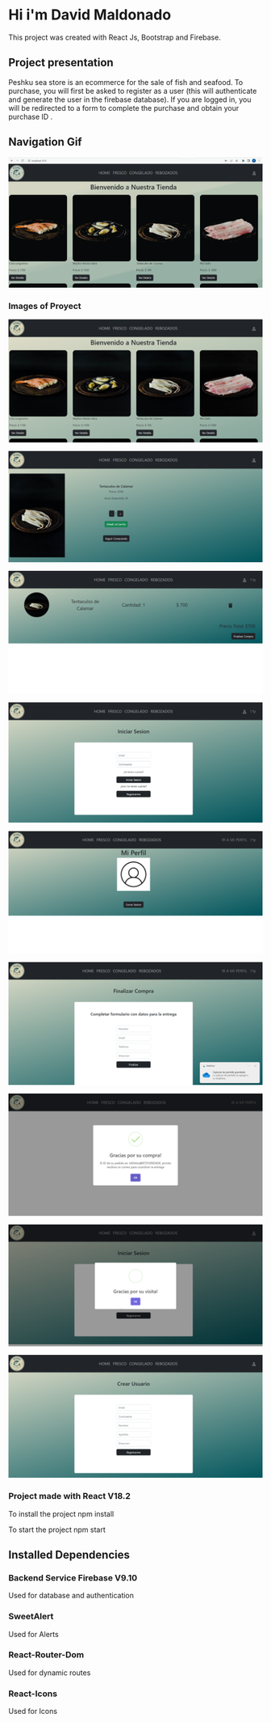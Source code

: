 # Hi i'm David Maldonado

This project was created with React Js, Bootstrap and Firebase.

## Project presentation

Peshku sea store is an ecommerce for the sale of fish and seafood.
To purchase, you will first be asked to register as a user (this will authenticate and generate the user in the firebase database). 
If you are logged in, you will be redirected to a form to complete the purchase and obtain your purchase ID .

## Navigation Gif 

![alt text](https://github.com/davidmaldonado90/React-Proyect/blob/main/public/images/gif.gif)

### Images of  Proyect

![alt text](https://github.com/davidmaldonado90/React-Proyect/blob/main/public/images/2022-10-11.png)

![alt text](https://github.com/davidmaldonado90/React-Proyect/blob/main/public/images/2022-10-11%20(1).png)

![alt text](https://github.com/davidmaldonado90/React-Proyect/blob/main/public/images/2022-10-11%20(2).png)

![alt text](https://github.com/davidmaldonado90/React-Proyect/blob/main/public/images/2022-10-11%20(3).png)

![alt text](https://github.com/davidmaldonado90/React-Proyect/blob/main/public/images/2022-10-11%20(4).png)

![alt text](https://github.com/davidmaldonado90/React-Proyect/blob/main/public/images/2022-10-11%20(5).png)

![alt text](https://github.com/davidmaldonado90/React-Proyect/blob/main/public/images/2022-10-11%20(6).png)

![alt text](https://github.com/davidmaldonado90/React-Proyect/blob/main/public/images/2022-10-11%20(7).png)

![alt text](https://github.com/davidmaldonado90/React-Proyect/blob/main/public/images/2022-10-11%20(8).png)


### Project made with React V18.2 

To install the project  npm install 

To start the project  npm start

## Installed Dependencies


### Backend Service Firebase V9.10

Used for database and authentication

### SweetAlert

Used for Alerts

### React-Router-Dom

Used for dynamic routes

### React-Icons

Used for Icons

